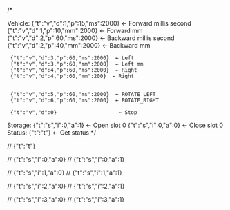 /*

   Vehicle:
     {"t":"v","d":1,"p":15,"ms":2000}  ← Forward millis second
     {"t":"v","d":1,"p":10,"mm":2000}  ← Forward mm
     {"t":"v","d":2,"p":60,"ms":2000}  ← Backward  millis second
     {"t":"v","d":2,"p":40,"mm":2000}  ← Backward mm

     {"t":"v","d":3,"p":60,"ms":2000}  ← Left 
     {"t":"v","d":3,"p":60,"mm":2000}  ← Left mm
     {"t":"v","d":4,"p":60,"ms":2000}  ← Right
     {"t":"v","d":4,"p":60,"mm":200}  ← Right


     {"t":"v","d":5,"p":60,"ms":2000}  ← ROTATE_LEFT  
     {"t":"v","d":6,"p":60,"ms":2000}  ← ROTATE_RIGHT

     {"t":"v","d":0}                    ← Stop
   Storage:
     {"t":"s","i":0,"a":1}              ← Open slot 0
     {"t":"s","i":0,"a":0}              ← Close slot 0
   Status:
     {"t":"t"}                           ← Get status
*/ 

// {"t":"t"}

// {"t":"s","i":0,"a":0}
// {"t":"s","i":0,"a":1}

// {"t":"s","i":1,"a":0}
// {"t":"s","i":1,"a":1}

// {"t":"s","i":2,"a":0}
// {"t":"s","i":2,"a":1}

// {"t":"s","i":3,"a":0}
// {"t":"s","i":3,"a":1}